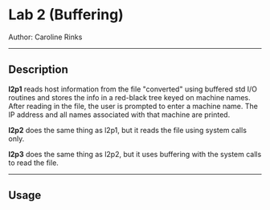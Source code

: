# Lab 2 (Buffering)

Author: Caroline Rinks

-----------
Description
-----------
**l2p1** reads host information from the file "converted" using buffered std I/O routines
and stores the info in a red-black tree keyed on machine names. After reading in the 
file, the user is prompted to enter a machine name. The IP address and all names
associated with that machine are printed.

**l2p2** does the same thing as l2p1, but it reads the file using system calls only.

**l2p3** does the same thing as l2p2, but it uses buffering with the system calls to read the file.

-----
Usage
-----

      
